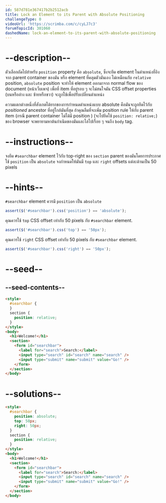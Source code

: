 ```yaml
---
id: 587d781e367417b2b2512acb
title: Lock an Element to its Parent with Absolute Positioning
challengeType: 0
videoUrl: 'https://scrimba.com/c/cyLJ7c3'
forumTopicId: 301060
dashedName: lock-an-element-to-its-parent-with-absolute-positioning
---
```


# --description--

ตัวเลือกถัดไปสำหรับ `position` property คือ `absolute`, ซึ่งจะยึด element ในตำแหน่งที่อิงจาก parent container ของมัน หรือ element ที่คลุมตัวมันเอง
ไม่เหมือนกับ `relative` position, `absolute` position จะทำให้ element ออกมาจาก normal flow ของ document (หน้าเว็บเพจ) เพื่อที่ item ที่อยู่รอบ ๆ จะไม่สนใจมัน
CSS offset properties (บนหรือล่าง และ ซ้ายหรือขวา) จะถูกใช้เพื่อปรับเปลี่ยนตำแหน่ง

ความแตกต่างหนึ่งที่สังเกตได้ยากของการกำหนดตำแหน่งแบบ absolute คือมันจะถูกยึดไว้กับ _positioned_ ancestor ที่อยู่ใกล้มันที่สุด
ถ้าคุณลืมที่จะเพิ่ม position rule ให้กับ parent item (กรณี parent container ไม่ได้มี position ) (จะไปยึดใช้ `position: relative;`) ของ browser จะพยายามหาต้นกำเนิดของมันและไล่ไปเรื่อย ๆ จนถึง `body` tag.

# --instructions--

จงยึด `#searchbar` element ไว้กับ top-right ของ `section` parent ของมันโดยการประกาศใช้ `position` เป็น `absolute`
จงกำหนดให้มันมี `top` และ `right` offsets แต่ละด้านเป็น 50 pixels

# --hints--

`#searchbar` element ควรมี `position` เป็น `absolute`

```js
assert($('#searchbar').css('position') == 'absolute');
```

คุณควรใช้ `top` CSS offset เท่ากับ 50 pixels กับ `#searchbar` element.

```js
assert($('#searchbar').css('top') == '50px');
```

คุณควรใช้ `right` CSS offset เท่ากับ 50 pixels กับ `#searchbar` element.

```js
assert($('#searchbar').css('right') == '50px');
```

# --seed--

## --seed-contents--

```html
<style>
  #searchbar {
  }
  section {
    position: relative;
  }
</style>
<body>
  <h1>Welcome!</h1>
  <section>
    <form id="searchbar">
      <label for="search">Search:</label>
      <input type="search" id="search" name="search" />
      <input type="submit" name="submit" value="Go!" />
    </form>
  </section>
</body>
```

# --solutions--

```html
<style>
  #searchbar {
    position: absolute;
    top: 50px;
    right: 50px;
  }
  section {
    position: relative;
  }
</style>
<body>
  <h1>Welcome!</h1>
  <section>
    <form id="searchbar">
      <label for="search">Search:</label>
      <input type="search" id="search" name="search" />
      <input type="submit" name="submit" value="Go!" />
    </form>
  </section>
</body>
```
